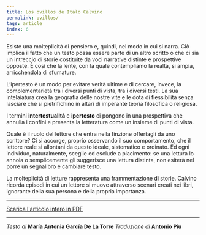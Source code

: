```yaml
---
title: Los ovillos de Italo Calvino
permalink: ovillos/
tags: article
index: 6
---
```


Esiste una molteplicità di pensiero e, quindi, nel modo in cui si narra.
Ciò implica il fatto che un testo possa essere parte di un altro scritto o che ci sia un intreccio di storie costituite da voci narrative distinte e prospettive opposte. È così che la lente, con la quale contempliamo la realtà, si ampia, arricchendola di sfumature.

L’ipertesto è un modo per evitare verità ultime e di cercare, invece, la complementarietà tra i diversi punti di vista, tra i diversi testi. La sua intelaiatura crea la geografia delle nostre vite e le dota di flessibilità senza lasciare che si pietrifichino in altari di imperante teoria filosofica o religiosa.

I termini **intertestualità** e **ipertesto** ci pongono in una prospettiva che annulla i confini e presenta la letteratura come un insieme di punti di vista.

Quale è il ruolo del lettore che entra nella finzione offertagli da uno scrittore? Ci si accorge, proprio osservando il suo comportamento, che il lettore reale si allontani da questo ideale, sistematico e ordinato. Ed ogni individuo, naturalmente, sceglie ed esclude a piacimento: se una lettura lo annoia o semplicemente gli suggerisce una lettura distinta, non esiterà nel porre un segnalibro e cambiare testo.

La molteplicità di letture rappresenta una frammentazione di storie. Calvino ricorda episodi in cui un lettore si muove attraverso scenari creati nei libri, ignorante della sua persona e della propria importanza.

***

[Scarica l'articolo intero in PDF](ovillos-italo-calvino.pdf)

***

_Testo di_ **María Antonia García De La Torre**
_Traduzione di_ **Antonio Piu**